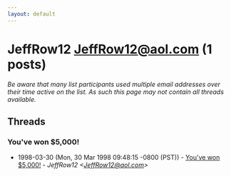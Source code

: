 ```yaml
---
layout: default
---
```


# JeffRow12 <JeffRow12@aol.com> (1 posts)

_Be aware that many list participants used multiple email addresses over their time active on the list. As such this page may not contain all threads available._

## Threads

### You've won $5,000!
+ 1998-03-30 (Mon, 30 Mar 1998 09:48:15 -0800 (PST)) - [You've won $5,000!](/archive/1998/03/33486c3738b74a3edf87ce95acc8a0dbf161303afa1f292c11a5f9d1ef831f14) - _JeffRow12 \<JeffRow12@aol.com\>_

